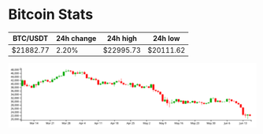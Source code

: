 # Bitcoin Stats

BTC/USDT|24h change|24h high|24h low|
|---|---|---|---|
|$21882.77|2.20%|$22995.73|$20111.62|

<img src="./chart.svg">
